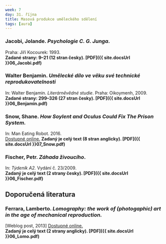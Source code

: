 ```yaml
---
week: 7
day: 31. října
title: Masová produkce uměleckého sdělení
tags: [aura]
---
```

### Jacobi, Jolande. _Psychologie C. G. Junga_. 

Praha: Jiří Kocourek: 1993.  
**Zadané strany: 9–21 (12 stran česky). [PDF]({{ site.docsUrl }}06_Jacobi.pdf)**


### Walter Benjamin. _Umělecké dílo ve věku své technické reprodukovatelnosti_ 

In: Walter Benjamin. _Literárněvědné studie_. Praha: Oikoymenh, 2009\.  
**Zadané strany: 299–326 (27 stran česky). [PDF]({{ site.docsUrl }}06_Benjamin.pdf)**


### Snow, Shane. _How Soylent and Oculus Could Fix The Prison System._ 

In: Man Eating Robot. 2016.  
[Dostupné online.](http://maneatingrobot.com/96/prison-reform-via-soylent-and-oculus/)
**Zadaný je celý text (8 stran anglicky). [PDF]({{ site.docsUrl }}07_Snow.pdf)**

### Fischer, Petr. _Záhada živoucího_. 

In: _Týdeník A2._ Vydání č. 23/2009\.  
**Zadaný je celý text (2 strany česky). [PDF]({{ site.docsUrl }}06_Fischer.pdf)**


## Doporučená literatura

### Ferrara, Lamberto. _Lomography: the work of (photogaphic) art in the age of mechanical reproduction._ 

[Weblog post, 2013] [Dostupné online.](http://egomonsterblog.wordpress.com/analysis/lomography-the-work-of-photogaphic-art-in-the-age-of-mechanical-reproduction/)  
**Zadaný je celý text (2 strany anglicky). [PDF]({{ site.docsUrl }}06_Lomo.pdf)**
